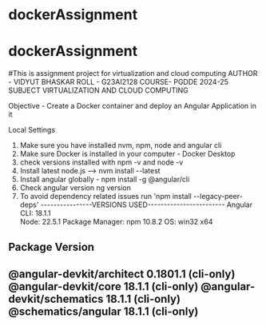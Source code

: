 # dockerAssignment
# dockerAssignment
#This is assignment project for virtualization and cloud computing
AUTHOR -    VIDYUT BHASKAR
ROLL -      G23AI2128
COURSE-     PGDDE 2024-25
SUBJECT     VIRTUALIZATION AND CLOUD COMPUTING

Objective - Create a Docker container and deploy an Angular Application in it

Local Settings
1. Make sure you have installed nvm, npm, node and angular cli
2. Make sure Docker is installed in your computer - Docker Desktop
3. check versions installed with npm -v and node -v
4. Install latest node.js --> nvm install --latest
5. Install angular globally - npm install -g @angular/cli
6. Check angular version ng version
7. To avoid dependency related issues run 'npm install --legacy-peer-deps'
----------------VERSIONS USED------------------------
Angular CLI: 18.1.1        
Node: 22.5.1
Package Manager: npm 10.8.2
OS: win32 x64

Package                      Version
------------------------------------------------------
@angular-devkit/architect    0.1801.1 (cli-only)
@angular-devkit/core         18.1.1 (cli-only)
@angular-devkit/schematics   18.1.1 (cli-only)
@schematics/angular          18.1.1 (cli-only)
------------------------------------------------------
